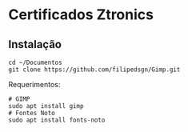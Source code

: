 # Certificados Ztronics

## Instalação

    cd ~/Documentos
    git clone https://github.com/filipedsgn/Gimp.git

Requerimentos:

    # GIMP
    sudo apt install gimp
    # Fontes Noto
    sudo apt install fonts-noto